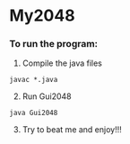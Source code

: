 # My2048
### To run the program:
  1. Compile the java files
```
javac *.java
```
  2. Run Gui2048
```
java Gui2048
```
  3. Try to beat me and enjoy!!!
